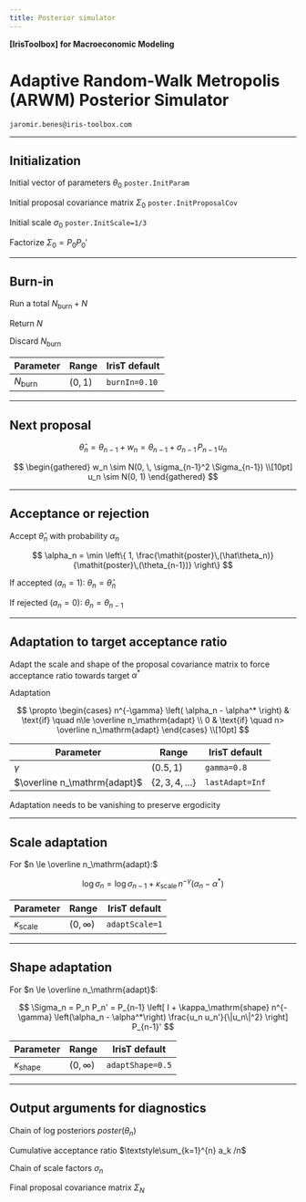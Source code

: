 ```yaml
---
title: Posterior simulator
---
```


__[IrisToolbox] for Macroeconomic Modeling__

# Adaptive Random-Walk Metropolis (ARWM) Posterior Simulator

`jaromir.benes@iris-toolbox.com`

---

## Initialization

Initial vector of parameters $\theta_0$ `poster.InitParam`

Initial proposal covariance matrix $\Sigma_0$ `poster.InitProposalCov`

Initial scale $\sigma_0$ `poster.InitScale=1/3`

Factorize $\Sigma_0 = P_0 P_0'$


---

## Burn-in

Run a total $N_\mathrm{burn} + N$

Return $N$

Discard $N_\mathrm{burn}$

| Parameter | Range | IrisT default |
|---|---|---|
| $N_\mathrm{burn}$ | $(0, 1)$ | `burnIn=0.10` |

---

## Next proposal

$$
\hat \theta_n = \theta_{n-1} + w_n = \theta_{n-1} + \sigma_{n-1} \, P_{n-1} \, u_n
$$

$$
\begin{gathered}
w_n \sim N(0, \, \sigma_{n-1}^2 \Sigma_{n-1}) \\[10pt]
u_n \sim N(0, 1)
\end{gathered}
$$

---

## Acceptance or rejection

Accept $\hat \theta_n$ with probability $\alpha_n$

$$
\alpha_n = \min \left\{ 1,
\frac{\mathit{poster}\,(\hat\theta_n)}{\mathit{poster}\,(\theta_{n-1})} \right\}
$$

If accepted ($a_n=1$): $\theta_n = \hat \theta_n$

If rejected ($a_n=0$): $\theta_n = \theta_{n-1}$

---

## Adaptation to target acceptance ratio

Adapt the scale and shape of the proposal covariance matrix to force acceptance ratio towards target $\alpha^*$

Adaptation 

$$
\propto \begin{cases} n^{-\gamma} \left( \alpha_n - \alpha^* \right) & \text{if} \quad n\le \overline n_\mathrm{adapt} \\ 0 &  \text{if} \quad n> \overline n_\mathrm{adapt} \end{cases} \\[10pt]
$$

| Parameter | Range | IrisT default |
|---|---|---|
| $\gamma$ | $(0.5, 1)$ | `gamma=0.8` |
| $\overline n_\mathrm{adapt}$ |  $\{2, 3, 4, \dots\}$ | `lastAdapt=Inf` |

Adaptation needs to be vanishing to preserve ergodicity


---

## Scale adaptation

For $n \le \overline n_\mathrm{adapt}:$

$$
\log \sigma_n = \log \sigma_{n-1} + \kappa_\mathrm{scale} \, n^{-\gamma} \left(\alpha_n - \alpha^*\right)
$$

| Parameter | Range | IrisT default |
|---|---|---|
| $\kappa_\mathrm{scale}$ | $(0, \infty)$  | `adaptScale=1` |


--- 

## Shape adaptation

For $n \le \overline n_\mathrm{adapt}$:

$$
\Sigma_n = P_n P_n' = P_{n-1} \left[ I + \kappa_\mathrm{shape} n^{-\gamma} \left(\alpha_n - \alpha^*\right) \frac{u_n u_n'}{\|u_n\|^2} \right] P_{n-1}'
$$

| Parameter | Range | IrisT default |
|---|---|---|
| $\kappa_\mathrm{shape}$ | $(0, \infty)$ | `adaptShape=0.5` |

---

## Output arguments for diagnostics

Chain of log posteriors $\mathit{poster}\left(\theta_n\right)$

Cumulative acceptance ratio $\textstyle\sum_{k=1}^{n} a_k /n$

Chain of scale factors $\sigma_n$

Final proposal covariance matrix $\Sigma_N$

